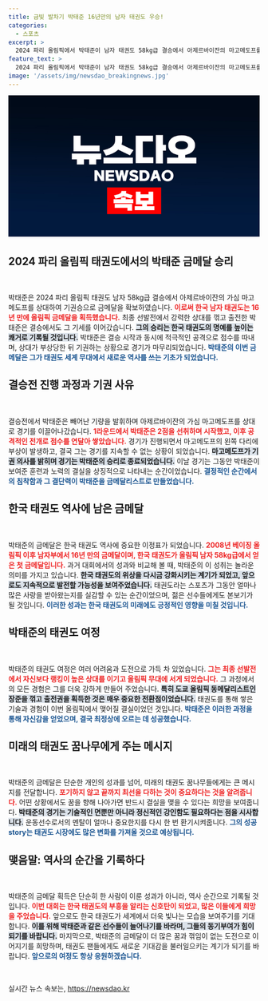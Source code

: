 ```yaml
---
title: 금빛 발차기 박태준 16년만의 남자 태권도 우승!
categories:
  - 스포츠
excerpt: >
  2024 파리 올림픽에서 박태준이 남자 태권도 58kg급 결승에서 아제르바이잔의 마고메도프를 기권승으로 제압하며 16년 만의 금메달을 확보! 태권도의 위상을 되살린 그의 감동적인 승리현장을 놓치지 마세요!
feature_text: >
  2024 파리 올림픽에서 박태준이 남자 태권도 58kg급 결승에서 아제르바이잔의 마고메도프를 기권승으로 제압하며 16년 만의 금메달을 확보! 태권도의 위상을 되살린 그의 감동적인 승리현장을 놓치지 마세요!
image: '/assets/img/newsdao_breakingnews.jpg'
---
```


<p><img src="/assets/img/newsdao_breakingnews.jpg" alt="flaretime 속보" /></p>

<h2 data-ke-size="size26">2024 파리 올림픽 태권도에서의 박태준 금메달 승리</h2>

<p data-ke-size="size16">&nbsp;</p>

<p>박태준은 2024 파리 올림픽 태권도 남자 58kg급 결승에서 아제르바이잔의 가심 마고메도프를 상대하여 기권승으로 금메달을 확보하였습니다. <b><span style="color: #ee2323;">이로써 한국 남자 태권도는 16년 만에 올림픽 금메달을 획득했습니다.</span></b> 최종 선발전에서 강력한 상대를 꺾고 출전한 박태준은 결승에서도 그 기세를 이어갔습니다. <b><span style="background-color: #21538527;">그의 승리는 한국 태권도의 명예를 높이는 쾌거로 기록될 것입니다.</span></b> 박태준은 결승 시작과 동시에 적극적인 공격으로 점수를 따내며, 상대가 부상당한 뒤 기권하는 상황으로 경기가 마무리되었습니다. <b><span style="color: #1a5490;">박태준의 이번 금메달은 그가 태권도 세계 무대에서 새로운 역사를 쓰는 기초가 되었습니다.</span></b></p>

<h2 data-ke-size="size26">결승전 진행 과정과 기권 사유</h2>

<p data-ke-size="size16">&nbsp;</p>

<p>결승전에서 박태준은 빼어난 기량을 발휘하며 아제르바이잔의 가심 마고메도프를 상대로 경기를 이끌어나갔습니다. <b><span style="color: #ee2323;">1라운드에서 박태준은 2점을 선취하며 시작했고, 이후 공격적인 전개로 점수를 연달아 쌓았습니다.</span></b> 경기가 진행되면서 마고메도프의 왼쪽 다리에 부상이 발생하고, 결국 그는 경기를 지속할 수 없는 상황이 되었습니다. <b><span style="background-color: #21538527;">마고메도프가 기권 의사를 밝히며 경기는 박태준의 승리로 종료되었습니다.</span></b> 이날 경기는 그동안 박태준이 보여준 훈련과 노력의 결실을 상징적으로 나타내는 순간이었습니다. <b><span style="color: #1a5490;">결정적인 순간에서의 침착함과 그 결단력이 박태준을 금메달리스트로 만들었습니다.</span></b></p>

<h2 data-ke-size="size26">한국 태권도 역사에 남은 금메달</h2>

<p data-ke-size="size16">&nbsp;</p>

<p>박태준의 금메달은 한국 태권도 역사에 중요한 이정표가 되었습니다. <b><span style="color: #ee2323;">2008년 베이징 올림픽 이후 남자부에서 16년 만의 금메달이며, 한국 태권도가 올림픽 남자 58kg급에서 얻은 첫 금메달입니다.</span></b> 과거 대회에서의 성과와 비교해 볼 때, 박태준의 이 성취는 놀라운 의미를 가지고 있습니다. <b><span style="background-color: #21538527;">한국 태권도의 위상을 다시금 강화시키는 계기가 되었고, 앞으로도 지속적으로 발전할 가능성을 보여주었습니다.</span></b> 태권도라는 스포츠가 그동안 얼마나 많은 사랑을 받아왔는지를 실감할 수 있는 순간이었으며, 젊은 선수들에게도 본보기가 될 것입니다. <b><span style="color: #1a5490;">이러한 성과는 한국 태권도의 미래에도 긍정적인 영향을 미칠 것입니다.</span></b></p>

<h2 data-ke-size="size26">박태준의 태권도 여정</h2>

<p data-ke-size="size16">&nbsp;</p>

<p>박태준의 태권도 여정은 여러 어려움과 도전으로 가득 차 있었습니다. <b><span style="color: #ee2323;">그는 최종 선발전에서 자신보다 랭킹이 높은 상대를 이기고 올림픽 무대에 서게 되었습니다.</span></b> 그 과정에서의 모든 경험은 그를 더욱 강하게 만들어 주었습니다. <b><span style="background-color: #21538527;">특히 도쿄 올림픽 동메달리스트인 장준을 꺾고 출전권을 획득한 것은 매우 중요한 전환점이었습니다.</span></b> 태권도를 통해 쌓은 기술과 경험이 이번 올림픽에서 맺어질 결실이었던 것입니다. <b><span style="color: #1a5490;">박태준은 이러한 과정을 통해 자신감을 얻었으며, 결국 최정상에 오르는 데 성공했습니다.</span></b></p>

<h2 data-ke-size="size26">미래의 태권도 꿈나무에게 주는 메시지</h2>

<p data-ke-size="size16">&nbsp;</p>

<p>박태준의 금메달은 단순한 개인의 성과를 넘어, 미래의 태권도 꿈나무들에게는 큰 메시지를 전달합니다. <b><span style="color: #ee2323;">포기하지 않고 끝까지 최선을 다하는 것이 중요하다는 것을 알려줍니다.</span></b> 어떤 상황에서도 꿈을 향해 나아가면 반드시 결실을 맺을 수 있다는 희망을 보여줍니다. <b><span style="background-color: #21538527;">박태준의 경기는 기술적인 면뿐만 아니라 정신적인 강인함도 필요하다는 점을 시사합니다.</span></b> 운동선수로서의 멘탈이 얼마나 중요한지를 다시 한 번 환기시켜줍니다. <b><span style="color: #1a5490;">그의 성공 story는 태권도 시장에도 많은 변화를 가져올 것으로 예상됩니다.</span></b></p>

<h2 data-ke-size="size26">맺음말: 역사의 순간을 기록하다</h2>

<p data-ke-size="size16">&nbsp;</p>

<p>박태준의 금메달 획득은 단순히 한 사람이 이룬 성과가 아니라, 역사 순간으로 기록될 것입니다. <b><span style="color: #ee2323;">이번 대회는 한국 태권도의 부흥을 알리는 신호탄이 되었고, 많은 이들에게 희망을 주었습니다.</span></b> 앞으로도 한국 태권도가 세계에서 더욱 빛나는 모습을 보여주기를 기대합니다. <b><span style="background-color: #21538527;">이를 위해 박태준과 같은 선수들이 늘어나기를 바라며, 그들의 동기부여가 힘이 되기를 바랍니다.</span></b> 마지막으로, 박태준의 금메달이 더 많은 꿈과 꺾임이 없는 도전으로 이어지기를 희망하며, 태권도 팬들에게도 새로운 기대감을 불러일으키는 계기가 되기를 바랍니다. <b><span style="color: #1a5490;">앞으로의 여정도 항상 응원하겠습니다.</span></b></p>

<p data-ke-size="size16">&nbsp;</p>
실시간 뉴스 속보는, <a href="https://newsdao.kr" rel="dofollow">https://newsdao.kr</a>


